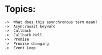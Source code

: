 # Topics:
    
    ->  What does this asynchronous term mean?
    ->  Async/await keyword
    ->  Callback 
    ->  Callback Hell
    ->  Promise
    ->  Promise changing
    ->  Event Loop